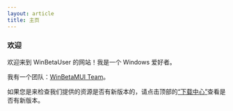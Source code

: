 ```yaml
---
layout: article
title: 主页
---
```


### 欢迎

欢迎来到 WinBetaUser 的网站！我是一个 Windows 爱好者。

我有一个团队：[WinBetaMUI Team](/winbetamui)。

如果您是来检查我们提供的资源是否有新版本的，请点击顶部的[“下载中心”](/download)查看是否有新版本。
